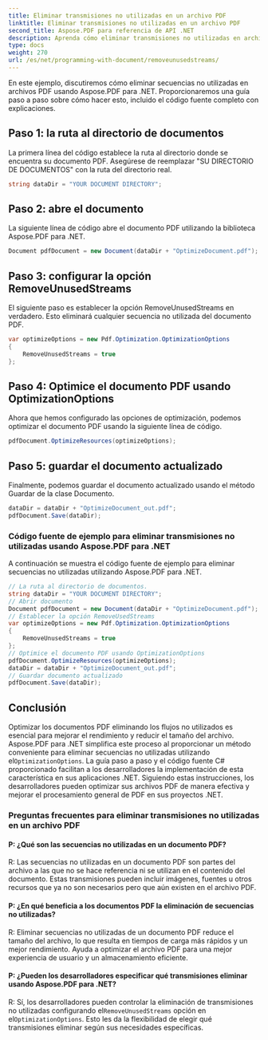 ```yaml
---
title: Eliminar transmisiones no utilizadas en un archivo PDF
linktitle: Eliminar transmisiones no utilizadas en un archivo PDF
second_title: Aspose.PDF para referencia de API .NET
description: Aprenda cómo eliminar transmisiones no utilizadas en archivos PDF usando Aspose.PDF para .NET. Nuestra guía paso a paso.
type: docs
weight: 270
url: /es/net/programming-with-document/removeunusedstreams/
---
```

En este ejemplo, discutiremos cómo eliminar secuencias no utilizadas en archivos PDF usando Aspose.PDF para .NET. Proporcionaremos una guía paso a paso sobre cómo hacer esto, incluido el código fuente completo con explicaciones.

## Paso 1: la ruta al directorio de documentos

La primera línea del código establece la ruta al directorio donde se encuentra su documento PDF. Asegúrese de reemplazar "SU DIRECTORIO DE DOCUMENTOS" con la ruta del directorio real.

```csharp
string dataDir = "YOUR DOCUMENT DIRECTORY";
```

## Paso 2: abre el documento

La siguiente línea de código abre el documento PDF utilizando la biblioteca Aspose.PDF para .NET.

```csharp
Document pdfDocument = new Document(dataDir + "OptimizeDocument.pdf");
```

## Paso 3: configurar la opción RemoveUnusedStreams

El siguiente paso es establecer la opción RemoveUnusedStreams en verdadero. Esto eliminará cualquier secuencia no utilizada del documento PDF.

```csharp
var optimizeOptions = new Pdf.Optimization.OptimizationOptions
{
	RemoveUnusedStreams = true
};
```

## Paso 4: Optimice el documento PDF usando OptimizationOptions

Ahora que hemos configurado las opciones de optimización, podemos optimizar el documento PDF usando la siguiente línea de código.

```csharp
pdfDocument.OptimizeResources(optimizeOptions);
```

## Paso 5: guardar el documento actualizado

Finalmente, podemos guardar el documento actualizado usando el método Guardar de la clase Documento.

```csharp
dataDir = dataDir + "OptimizeDocument_out.pdf";
pdfDocument.Save(dataDir);
```

### Código fuente de ejemplo para eliminar transmisiones no utilizadas usando Aspose.PDF para .NET

A continuación se muestra el código fuente de ejemplo para eliminar secuencias no utilizadas utilizando Aspose.PDF para .NET.

```csharp
// La ruta al directorio de documentos.
string dataDir = "YOUR DOCUMENT DIRECTORY";
// Abrir documento
Document pdfDocument = new Document(dataDir + "OptimizeDocument.pdf");
// Establecer la opción RemoveUsedStreams
var optimizeOptions = new Pdf.Optimization.OptimizationOptions
{
	RemoveUnusedStreams = true
};
// Optimice el documento PDF usando OptimizationOptions
pdfDocument.OptimizeResources(optimizeOptions);
dataDir = dataDir + "OptimizeDocument_out.pdf";
// Guardar documento actualizado
pdfDocument.Save(dataDir);
```

## Conclusión

 Optimizar los documentos PDF eliminando los flujos no utilizados es esencial para mejorar el rendimiento y reducir el tamaño del archivo. Aspose.PDF para .NET simplifica este proceso al proporcionar un método conveniente para eliminar secuencias no utilizadas utilizando el`OptimizationOptions`. La guía paso a paso y el código fuente C# proporcionado facilitan a los desarrolladores la implementación de esta característica en sus aplicaciones .NET. Siguiendo estas instrucciones, los desarrolladores pueden optimizar sus archivos PDF de manera efectiva y mejorar el procesamiento general de PDF en sus proyectos .NET.

### Preguntas frecuentes para eliminar transmisiones no utilizadas en un archivo PDF

#### P: ¿Qué son las secuencias no utilizadas en un documento PDF?

R: Las secuencias no utilizadas en un documento PDF son partes del archivo a las que no se hace referencia ni se utilizan en el contenido del documento. Estas transmisiones pueden incluir imágenes, fuentes u otros recursos que ya no son necesarios pero que aún existen en el archivo PDF.

#### P: ¿En qué beneficia a los documentos PDF la eliminación de secuencias no utilizadas?

R: Eliminar secuencias no utilizadas de un documento PDF reduce el tamaño del archivo, lo que resulta en tiempos de carga más rápidos y un mejor rendimiento. Ayuda a optimizar el archivo PDF para una mejor experiencia de usuario y un almacenamiento eficiente.

#### P: ¿Pueden los desarrolladores especificar qué transmisiones eliminar usando Aspose.PDF para .NET?

 R: Sí, los desarrolladores pueden controlar la eliminación de transmisiones no utilizadas configurando el`RemoveUnusedStreams` opción en el`OptimizationOptions`. Esto les da la flexibilidad de elegir qué transmisiones eliminar según sus necesidades específicas.
